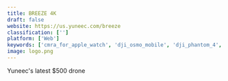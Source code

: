 ```yaml
---
title: BREEZE 4K
draft: false 
website: https://us.yuneec.com/breeze
classification: ['']
platform: ['Web']
keywords: ['cmra_for_apple_watch', 'dji_osmo_mobile', 'dji_phantom_4', 'drone_keyboard_for_tello', 'ft_aviator_drone_controller', 'gopro_karma', 'hexo+', 'hover_camera_passport', 'lily', 'microdrone', 'mokacam', 'moment_drone', 'olfi', 'onyx_by_titanium', 'open_camera', 'parrot_disco_fpv', 'parrot_mambo_fpv', 'shift']
image: logo.png
---
```

Yuneec's latest $500 drone